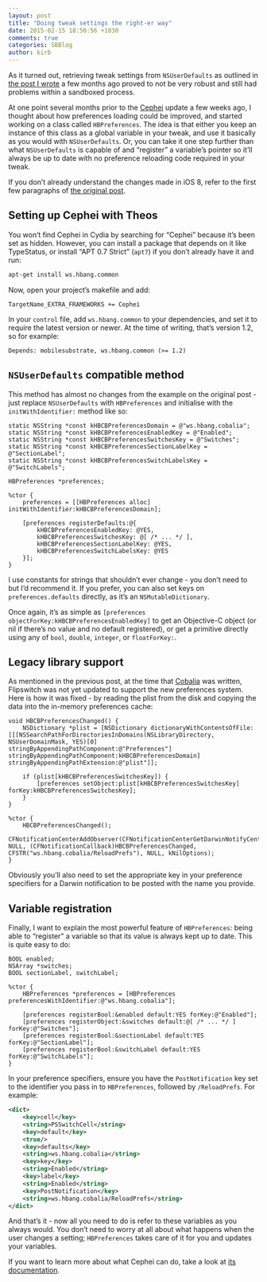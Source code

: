 ```yaml
---
layout: post
title: "Doing tweak settings the right-er way"
date: 2015-02-15 18:50:56 +1030
comments: true
categories: SBBlog
author: kirb
---
```


As it turned out, retrieving tweak settings from `NSUserDefaults` as outlined in [the post I wrote](/2014/11/settings-the-right-way/) a few months ago proved to not be very robust and still had problems within a sandboxed process.

At one point several months prior to the [Cephei](https://hbang.github.io/libcephei/) update a few weeks ago, I thought about how preferences loading could be improved, and started working on a class called `HBPreferences`. The idea is that either you keep an instance of this class as a global variable in your tweak, and use it basically as you would with `NSUserDefaults`. Or, you can take it one step further than what `NSUserDefaults` is capable of and “register” a variable’s pointer so it’ll always be up to date with no preference reloading code required in your tweak.

If you don’t already understand the changes made in iOS 8, refer to the first few paragraphs of [the original post](/2014/11/settings-the-right-way/).

## Setting up Cephei with Theos
You won’t find Cephei in Cydia by searching for “Cephei” because it’s been set as hidden. However, you can install a package that depends on it like TypeStatus, or install “APT 0.7 Strict” (`apt7`) if you don’t already have it and run:

```bash
apt-get install ws.hbang.common
```

Now, open your project’s makefile and add:

```make
TargetName_EXTRA_FRAMEWORKS += Cephei
```

In your `control` file, add `ws.hbang.common` to your dependencies, and set it to require the latest version or newer. At the time of writing, that’s version 1.2, so for example:

```
Depends: mobilesubstrate, ws.hbang.common (>= 1.2)
```

## `NSUserDefaults` compatible method
This method has almost no changes from the example on the original post - just replace `NSUserDefaults` with `HBPreferences` and initialise with the `initWithIdentifier:` method like so:

```objc
static NSString *const kHBCBPreferencesDomain = @"ws.hbang.cobalia";
static NSString *const kHBCBPreferencesEnabledKey = @"Enabled";
static NSString *const kHBCBPreferencesSwitchesKey = @"Switches";
static NSString *const kHBCBPreferencesSectionLabelKey = @"SectionLabel";
static NSString *const kHBCBPreferencesSwitchLabelsKey = @"SwitchLabels";

HBPreferences *preferences;

%ctor {
	preferences = [[HBPreferences alloc] initWithIdentifier:kHBCBPreferencesDomain];

	[preferences registerDefaults:@{
		kHBCBPreferencesEnabledKey: @YES,
		kHBCBPreferencesSwitchesKey: @[ /* ... */ ],
		kHBCBPreferencesSectionLabelKey: @YES,
		kHBCBPreferencesSwitchLabelsKey: @YES
	}];
}
```

I use constants for strings that shouldn’t ever change - you don’t need to but I’d recommend it. If you prefer, you can also set keys on `preferences.defaults` directly, as it’s an `NSMutableDictionary`.

Once again, it’s as simple as `[preferences objectForKey:kHBCBPreferencesEnabledKey]` to get an Objective-C object (or nil if there’s no value and no default registered), or get a primitive directly using any of `bool`, `double`, `integer`, or `floatForKey:`. 

## Legacy library support
As mentioned in the previous post, at the time that [Cobalia](https://www.hbang.ws/tweaks/cobalia) was written, Flipswitch was not yet updated to support the new preferences system. Here is how it was fixed - by reading the plist from the disk and copying the data into the in-memory preferences cache:

```objc
void HBCBPreferencesChanged() {
	NSDictionary *plist = [NSDictionary dictionaryWithContentsOfFile:[[[NSSearchPathForDirectoriesInDomains(NSLibraryDirectory, NSUserDomainMask, YES)[0] stringByAppendingPathComponent:@"Preferences"] stringByAppendingPathComponent:kHBCBPreferencesDomain] stringByAppendingPathExtension:@"plist"]];

	if (plist[kHBCBPreferencesSwitchesKey]) {
		[preferences setObject:plist[kHBCBPreferencesSwitchesKey] forKey:kHBCBPreferencesSwitchesKey];
	}
}

%ctor {
	HBCBPreferencesChanged();
	CFNotificationCenterAddObserver(CFNotificationCenterGetDarwinNotifyCenter(), NULL, (CFNotificationCallback)HBCBPreferencesChanged, CFSTR("ws.hbang.cobalia/ReloadPrefs"), NULL, kNilOptions);
}
```

Obviously you’ll also need to set the appropriate key in your preference specifiers for a Darwin notification to be posted with the name you provide.

## Variable registration
Finally, I want to explain the most powerful feature of `HBPreferences`: being able to “register” a variable so that its value is always kept up to date. This is quite easy to do:

```objc
BOOL enabled;
NSArray *switches;
BOOL sectionLabel, switchLabel;

%ctor {
	HBPreferences *preferences = [HBPreferences preferencesWithIdentifier:@"ws.hbang.cobalia"];

	[preferences registerBool:&enabled default:YES forKey:@"Enabled"];
	[preferences registerObject:&switches default:@[ /* ... */ ] forKey:@"Switches"];
	[preferences registerBool:&sectionLabel default:YES forKey:@"SectionLabel"];
	[preferences registerBool:&switchLabel default:YES forKey:@"SwitchLabels"];
}
```

In your preference specifiers, ensure you have the `PostNotification` key set to the identifier you pass in to `HBPreferences`, followed by `/ReloadPrefs`. For example:

```xml
<dict>
	<key>cell</key>
	<string>PSSwitchCell</string>
	<key>default</key>
	<true/>
	<key>defaults</key>
	<string>ws.hbang.cobalia</string>
	<key>key</key>
	<string>Enabled</string>
	<key>label</key>
	<string>Enabled</string>
	<key>PostNotification</key>
	<string>ws.hbang.cobalia/ReloadPrefs</string>
</dict>
```

And that’s it - now all you need to do is refer to these variables as you always would. You don’t need to worry at all about what happens when the user changes a setting; `HBPreferences` takes care of it for you and updates your variables.

If you want to learn more about what Cephei can do, take a look at [its documentation](https://hbang.github.io/libcephei/).
